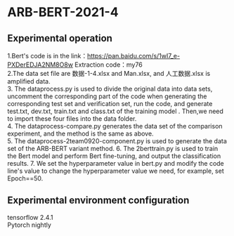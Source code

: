 ARB-BERT-2021-4  
====
Experimental operation  
----
1.Bert's code is in the link：https://pan.baidu.com/s/1wI7_e-PXDerEDJA2NM8O8w   Extraction code：my76   
2.The data set file are 数据-1-4.xlsx and Man.xlsx, and 人工数据.xlsx is amplified data.  
3. The dataprocess.py is used to divide the original data into data sets, uncomment the corresponding part of the code when generating the corresponding test set and verification set, run the code, and generate test.txt, dev.txt, train.txt and class.txt of the training model . Then,we need to import these four files into the data folder.  
4. The dataprocess-compare.py generates the data set of the comparison experiment, and the method is the same as above.   
5. The dataprocess-2team0920-component.py is used to generate the data set of the ARB-BERT variant method.
6. The 2berttrain.py is used to train the Bert model and perform Bert fine-tuning, and output the classification results.
7. We set the hyperparameter value in bert.py and modify the code line's value to change the hyperparameter value we need, for example, set Epoch==50.    

Experimental environment configuration  
----
tensorflow 2.4.1  
Pytorch nightly



